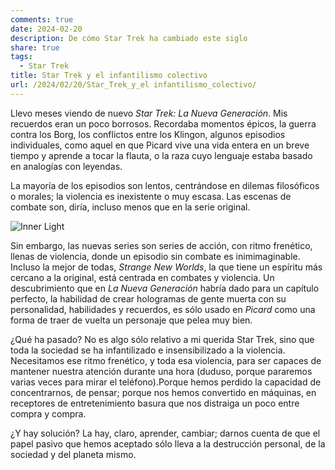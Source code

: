 ```yaml
---
comments: true
date: 2024-02-20
description: De cómo Star Trek ha cambiado este siglo
share: true
tags:
  - Star Trek
title: Star Trek y el infantilismo colectivo
url: /2024/02/20/Star_Trek_y_el infantilismo_colectivo/
---
```



Llevo meses viendo de nuevo *Star Trek: La Nueva Generación*. Mis recuerdos eran un poco borrosos. Recordaba momentos épicos, la guerra contra los Borg, los conflictos entre los Klingon, algunos episodios individuales, como aquel en que Picard vive una vida entera en un breve tiempo y aprende a tocar la flauta, o la raza cuyo lenguaje estaba basado en analogías con leyendas.

La mayoría de los episodios son lentos, centrándose en dilemas filosóficos o morales; la violencia es inexistente o muy escasa. Las escenas de combate son, diría, incluso menos que en la serie original.

![Inner Light](/images/2024/02/inner_light.jpg)

Sin embargo, las nuevas series son series de acción, con ritmo frenético, llenas de violencia, donde un episodio sin combate es inimimaginable. Incluso la mejor de todas, *Strange New Worlds*, la que tiene un espíritu más cercano a la original, está centrada en combates y violencia. Un descubrimiento que en *La Nueva Generación* habría dado para un capítulo perfecto, la habilidad de crear hologramas de gente muerta con su personalidad, habilidades y recuerdos, es sólo usado en *Picard* como una forma de traer de vuelta un personaje que pelea muy bien.

¿Qué ha pasado? No es algo sólo relativo a mi querida Star Trek, sino que toda la sociedad se ha infantilizado e insensibilizado a la violencia. Necesitamos ese ritmo frenético, y toda esa violencia, para ser capaces de mantener nuestra atención durante una hora (duduso, porque pararemos varias veces para mirar el teléfono).Porque hemos perdido la capacidad de concentrarnos, de pensar; porque nos hemos convertido en máquinas, en receptores de entretenimiento basura que nos distraiga un poco entre compra y compra.

¿Y hay solución? La hay, claro, aprender, cambiar; darnos cuenta de que el papel pasivo que hemos aceptado sólo lleva a la destrucción personal, de la sociedad y del planeta mismo. 

